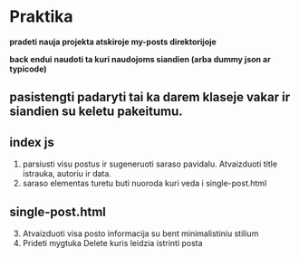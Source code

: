 # Praktika

**pradeti nauja projekta atskiroje my-posts direktorijoje**

**back endui naudoti ta kuri naudojoms siandien (arba dummy json ar typicode)**

## pasistengti padaryti tai ka darem klaseje vakar ir siandien su keletu pakeitumu.

## index js

1. parsiusti visu postus ir sugeneruoti saraso pavidalu. Atvaizduoti title istrauka, autoriu ir data.
2. saraso elementas turetu buti nuoroda kuri veda i single-post.html

## single-post.html

3. Atvaizduoti visa posto informacija su bent minimalistiniu stilium
4. Prideti mygtuka Delete kuris leidzia istrinti posta

